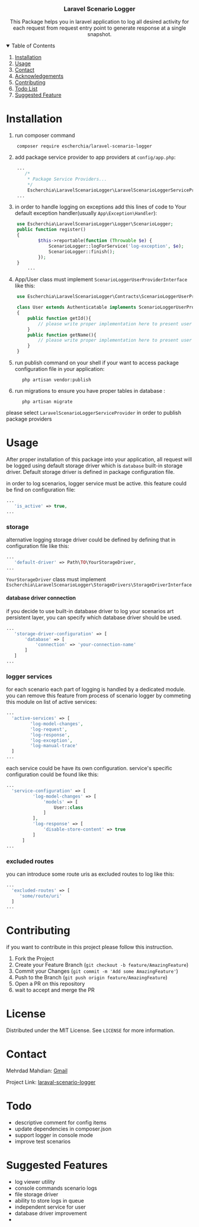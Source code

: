<p align="center">
  <h3 align="center">Laravel Scenario Logger</h3>

  <p align="center">
    This Package helps you in laravel application to log all desired activity for each request from request entry point to generate response at a single snapshot. 
  </p>
</p>



<!-- TABLE OF CONTENTS -->
<details open="open">
  <summary>Table of Contents</summary>
  <ol>
    <li><a href="#installation">Installation</a></li>
    <li><a href="#usage">Usage</a></li>
    <li><a href="#contact">Contact</a></li>
    <li><a href="#acknowledgements">Acknowledgements</a></li>
    <li><a href="#contributing">Contributing</a></li>
    <li><a href="#todo">Todo List</a></li>
    <li><a href="#Suggested Features">Suggested Feature</a></li>
  </ol>
</details>

# Installation

1. run composer command
```shell script
    composer require escherchia/laravel-scenario-logger
```

2. add package service provider to app providers at `config/app.php`:
```php
    ...
       /*
        * Package Service Providers...
        */
        Escherchia\LaravelScenarioLogger\LaravelScenarioLoggerServiceProvider::class
    ...
```

3. in order to handle logging on exceptions add this lines of code to Your default exception handler(usually `App\Exception\Handler`):

```php
    use Escherchia\LaravelScenarioLogger\Logger\ScenarioLogger;
    public function register()
    {
            $this->reportable(function (Throwable $e) {
                ScenarioLogger::logForService('log-exception', $e);
                ScenarioLogger::finish();
            });
    }
        ...
```

4. App/User class must implement `ScenarioLoggerUserProviderInterface` like this:

```php
    use Escherchia\LaravelScenarioLogger\Contracts\ScenarioLoggerUserProviderInterface;

    class User extends Authenticatable implements ScenarioLoggerUserProviderInterface 
    {
        public function getId(){
            // please write proper implementation here to present user id
        }
        public function getName(){
            // please write proper implementation here to present user name
        }
    }
```

5. run publish command on your shell if your want to access package configuration file in your application:

```shell script
      php artisan vendor:publish
```

6. run migrations to ensure you have proper tables in database :

```shell script
      php artisan migrate
```


please select `LaravelScenarioLoggerServiceProvider` in order to publish package providers



<!-- USAGE EXAMPLES -->
# Usage

  After proper installation of this package into your application, all request will
   be logged using default storage driver which is `database` built-in storage driver. 
   Default storage driver is defined in package configuration file.
   
   in order to log scenarios, logger service must be active. this feature could be find on 
   configuration file:
```php
...
   'is_active' => true,
...
```
   
 ### storage 
 alternative logging storage driver could be defined by defining 
 that in configuration file like this:
 
 ```php
...
    'default-driver' => Path\TO\YourStorageDriver,
...
```

`YourStorageDriver` class must implement `Escherchia\LaravelScenarioLogger\StorageDrivers\StorageDriverInterface`

#### database driver connection
if you decide to use built-in database driver to log your scenarios art persistent layer, you can specify
which database driver should be used.
 ```php
...
    'storage-driver-configuration' => [
        'database' => [
            'connection' => 'your-connection-name'
        ]   
    ]
...
```
 ### logger services
 
 for each scenario each part of logging is handled by a dedicated module. 
 you can remove this feature from process of scenario logger by commeting this module on list of active services:
```php
...
  'active-services' => [
         'log-model-changes',
         'log-request',
         'log-response',
         'log-exception',
         'log-manual-trace'
  ]
...
```
each service could be have its own configuration. service's specific configuration could be found like this:

```php
...
  'service-configuration' => [
          'log-model-changes' => [
              'models' => [
                  User::class
              ]
          ],
          'log-response' => [
              'disable-store-content' => true
          ]
      ]
...
```

### excluded routes
you can introduce some route uris as excluded routes to log like this:
```php
...
  'excluded-routes' => [
     'some/route/uri'
  ]
...
```

<!-- CONTRIBUTING -->
# Contributing

if you want to contribute in this project please follow this instruction.

1. Fork the Project
2. Create your Feature Branch (`git checkout -b feature/AmazingFeature`)
3. Commit your Changes (`git commit -m 'Add some AmazingFeature'`)
4. Push to the Branch (`git push origin feature/AmazingFeature`)
5. Open a PR on this repository
6. wait to accept and merge the PR

<!-- LICENSE -->
# License

Distributed under the MIT License. See `LICENSE` for more information.

<!-- CONTACT -->
# Contact

Mehrdad Mahdian: [Gmail](mahdian.mhd@gmail.com)

Project Link: [laraval-scenario-logger](https://github.com/escherchia/laraval-scenario-logger)


# Todo
- descriptive comment for config items
- update dependencies in composer.json
- support logger in console mode
- improve test scenarios

# Suggested Features

- log viewer utility
- console commands scenario logs
- file storage driver
- ability to store logs in queue
- independent service for user
- database driver improvement
- 


